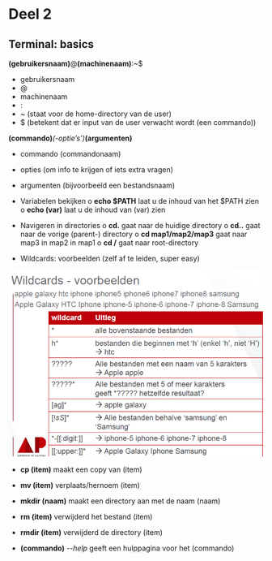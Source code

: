 # Deel 2
## Terminal: basics

**(gebruikersnaam)**@**(machinenaam)**:~$

-	gebruikersnaam
-	@
-	machinenaam
-	:
-	~ (staat voor de home-directory van de user)
-	$ (betekent dat er input van de user verwacht wordt (een commando))

**(commando)**_(-optie’s’)_**(argumenten)**

-	commando (commandonaam)
-	opties (om info te krijgen of iets extra vragen)
-	argumenten (bijvoorbeeld een bestandsnaam)

-	Variabelen bekijken
o	**echo $PATH** laat u de inhoud van het $PATH zien
o	**echo (var)** laat u de inhoud van (var) zien
-	Navigeren in directories
o	**cd.** gaat naar de huidige directory
o	**cd..** gaat naar de vorige (parent-) directory
o	**cd map1/map2/map3** gaat naar map3 in map2 in map1
o	**cd /** gaat naar root-directory
-	Wildcards: voorbeelden (zelf af te leiden, super easy)

 ![image wildcards](afb/wildcards.png)

-	**cp (item)** maakt een copy van (item)
-	**mv (item)** verplaats/hernoem (item)
-	**mkdir (naam)** maakt een directory aan met de naam (naam)
-	**rm (item)** verwijderd het bestand (item)
-	**rmdir (item)** verwijderd de directory (item)

-	**(commando)** _--help_ geeft een hulppagina voor het (commando) 
